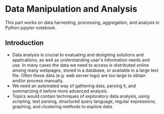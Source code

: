 # Data Manipulation and Analysis

This part works on data harvesting, processing, aggregation, and analysis in Python jupyter notebook.

## Introduction
- Data analysis is crucial to evaluating and designing solutions and applications, as well as understanding user's information needs and use. In many cases the data we need to access is distributed online among many webpages, stored in a database, or available in a large text file. Often these data (e.g. web server logs) are too large to obtain and/or process manually. 
- We need an automated way of gathering data, parsing it, and summarizing it before more advanced analysis.
- Topics would contain techniques of exploratory data analysis, using scripting, text parsing, structured query language, regular expressions, graphing, and clustering methods to explore data.
